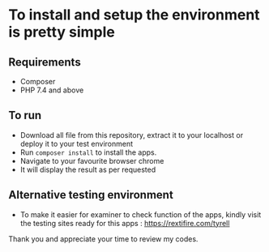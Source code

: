 # To install and setup the environment is pretty simple
## Requirements
- Composer
- PHP 7.4 and above

## To run
- Download all file from this repository, extract it to your localhost or deploy it to your test environment
- Run ``` composer install ``` to install the apps.
- Navigate to your favourite browser chrome
- It will display the result as per requested 

## Alternative testing environment
- To make it easier for examiner to check function of the apps, kindly visit the testing sites ready for this apps : https://rextifire.com/tyrell

Thank you and appreciate your time to review my codes.
